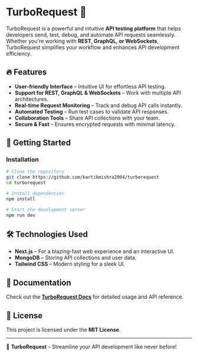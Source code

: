 # TurboRequest 🚀

TurboRequest is a powerful and intuitive **API testing platform** that helps developers send, test, debug, and automate API requests seamlessly. Whether you're working with **REST, GraphQL, or WebSockets**, TurboRequest simplifies your workflow and enhances API development efficiency.

## 🔥 Features
- **User-friendly Interface** – Intuitive UI for effortless API testing.
- **Support for REST, GraphQL & WebSockets** – Work with multiple API architectures.
- **Real-time Request Monitoring** – Track and debug API calls instantly.
- **Automated Testing** – Run test cases to validate API responses.
- **Collaboration Tools** – Share API collections with your team.
- **Secure & Fast** – Ensures encrypted requests with minimal latency.

## 🚀 Getting Started

### Installation
```sh
# Clone the repository
git clone https://github.com/kartikmishra2004/turborequest
cd turborequest

# Install dependencies
npm install

# Start the development server
npm run dev
```

## 🛠 Technologies Used
- **Next.js** – For a blazing-fast web experience and an interactive UI.
- **MongoDB** – Storing API collections and user data.
- **Tailwind CSS** – Modern styling for a sleek UI.

## 📖 Documentation
Check out the **[TurboRequest Docs](https://github.com/kartikmishra2004/turborequest)** for detailed usage and API reference.

## 📜 License
This project is licensed under the **MIT License**.

---

🚀 **TurboRequest** – Streamline your API development like never before!